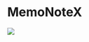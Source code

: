 <H1>MemoNoteX</H1>
<a target="_blank" href="https://ci.appveyor.com/project/VoldMayre/MemoNoteX">
<image src="https://ci.appveyor.com/api/projects/status/GitHub//VoldMaire/MemoNoteX">
</a>
